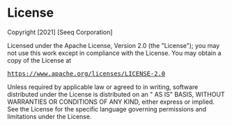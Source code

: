 # License

Copyright [2021] [Seeq Corporation]

Licensed under the Apache License, Version 2.0 (the "License"); you may not use this work except in compliance with the
License. You may obtain a copy of the License at

<pre>
<a href="https://www.apache.org/licenses/LICENSE-2.0" target="_blank">https://www.apache.org/licenses/LICENSE-2.0</a>
</pre>

Unless required by applicable law or agreed to in writing, software distributed under the License is distributed on an "
AS IS" BASIS, WITHOUT WARRANTIES OR CONDITIONS OF ANY KIND, either express or implied. See the License for the specific
language governing permissions and limitations under the License.